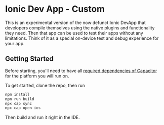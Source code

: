 # Ionic Dev App - Custom

This is an experimental version of the now defunct Ionic DevApp that developers compile themselves using the native plugins and functionality they need. Then that app can be used to test their apps without any limitations. Think of it as a special on-device test and debug experience for your app.

## Getting Started

Before starting, you'll need to have all [required dependencies of Capacitor](https://capacitor.ionicframework.com/docs/getting-started/dependencies) for the platform you will run on.

To get started, clone the repo, then run

```bash
npm install
npm run build
npx cap sync
npx cap open ios
```

Then build and run it right in the IDE.
